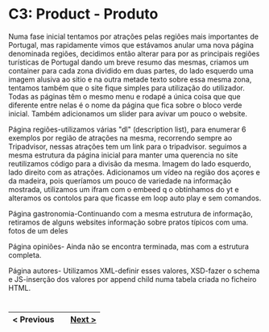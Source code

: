 # C3: Product - Produto

Numa fase inicial tentamos por atrações pelas regiões mais importantes de Portugal, mas rapidamente vimos que estávamos anular uma nova página denominada regiões, decidimos então alterar para por as principais regiões turísticas de Portugal dando um breve resumo das mesmas, criamos um container para cada zona dividido em duas partes, do lado esquerdo uma imagem alusiva ao sitio e na outra metade texto sobre essa mesma zona, tentamos também que o site fique simples para utilização do utilizador.
Todas as páginas têm o mesmo menu e rodapé a única coisa que que diferente entre nelas é o nome da página que fica sobre o bloco verde inicial.
Também adicionamos um slider para avivar um pouco o website.

Página regiões-utilizamos várias "dl" (description list), para enumerar 6 exemplos por região de atrações na mesma, recorrendo sempre ao Tripadvisor, nessas atrações tem um link para o tripadvisor. seguimos a mesma estrutura da página inicial para manter uma querencia no site reutilizamos código para a divisão da mesma. Imagem do lado esquerdo, lado direito com as atrações.
Adicionamos um vídeo na região dos açores e da madeira, pois queríamos um pouco de variedade na informação mostrada, utilizamos um ifram com o embeed q o obtínhamos do yt e alteramos os contolos para que ficasse em loop auto play e sem comandos.

Página gastronomia-Continuando com a mesma estrutura de informação, retiramos de alguns websites informação sobre pratos típicos com uma. fotos de um deles

Página opiniões- Ainda não se encontra terminada, mas com a estrutura completa.

Página autores- Utilizamos XML-definir esses valores, XSD-fazer o schema e JS-inserção dos valores por append child numa tabela criada no ficheiro HTML.


#

< Previous || [Next >](c4.md)
:--- | :---: | ---: 




